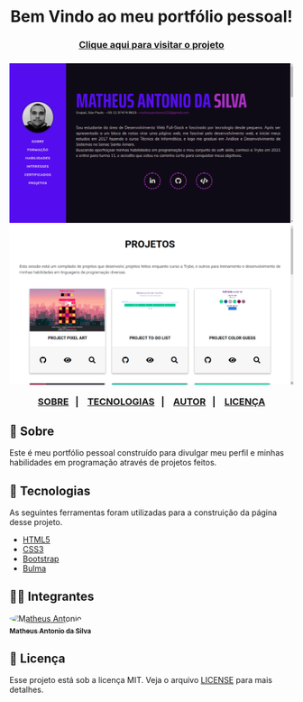  <h1  align="center">Bem Vindo ao meu portfólio pessoal!</h1>

<h3 align="center"> <a href="https://zeonnatios.github.io/" target="_blank">Clique aqui para visitar o projeto</a> <h3>

<img src="./img/profile.png" alt="Profile banner" />

<img src="./img/projects.png" alt="Projects banner" />

<p align="center">
  <a href="#bookmark-sobre">SOBRE</a>&nbsp;&nbsp;&nbsp;|&nbsp;&nbsp;&nbsp;
  <a href="#rocket-tecnologias">TECNOLOGIAS</a>&nbsp;&nbsp;&nbsp;|&nbsp;&nbsp;&nbsp;
  <a href="#technologist-integrantes">AUTOR</a>&nbsp;&nbsp;&nbsp;|&nbsp;&nbsp;&nbsp;
  <a href="#memo-licença">LICENÇA</a>
</p>


## :bookmark: Sobre
<p>
  Este é meu portfólio pessoal construído para divulgar meu perfil e minhas habilidades em programação através de projetos feitos.
</p>

## :rocket: Tecnologias

As seguintes ferramentas foram utilizadas para a construição da página desse projeto.

-  [HTML5](https://developer.mozilla.org/pt-BR/docs/Web/HTML)
-  [CSS3](https://developer.mozilla.org/pt-BR/docs/Web/CSS)
-  [Bootstrap](https://getbootstrap.com/)
-  [Bulma](https://bulma.io/)


## :technologist: Integrantes

  <a href="https://github.com/Zeonnatios">
    <img 
      style="border-radius: 50%;" 
      src="https://avatars.githubusercontent.com/u/38297929?v=4" 
      width="100px;" 
      alt="Matheus Antonio"
      />
      <br/>
      <sub>
        <b>Matheus Antonio da Silva</b>
      </sub>
  </a>

## :memo: Licença
Esse projeto está sob a licença MIT. Veja o arquivo [LICENSE](LICENSE) para mais detalhes.